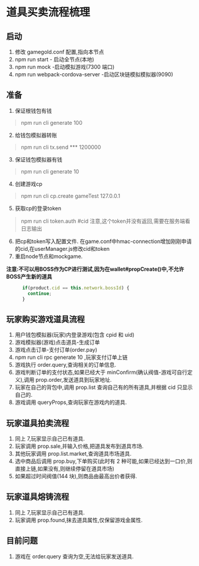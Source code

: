 # 道具买卖流程梳理

## 启动

1.  修改 gamegold.conf 配置,指向本节点
2.  npm run start - 启动全节点(本地)
3.  npm run mock -启动模拟游戏(7300 端口)
4.  npm run webpack-cordova-server -启动区块链模拟模拟器(9090)

## 准备

1.  保证根钱包有钱
> npm run cli generate 100
2. 给钱包模拟器转账
>  npm run cli tx.send \*\*\* 1200000
3. 保证钱包模拟器有钱
>  npm run cli generate 10
4. 创建游戏cp
> npm run cli cp.create gameTest 127.0.0.1
5. 获取cp的登录token
> npm run cli token.auth #cid
  注意,这个token并没有返回,需要在服务端看日志输出
6. 把cp和token写入配置文件.
  在game.conf中hmac-connection增加刚刚申请的cid,在userManager.js修改cid和token
7. 重启node节点和mockgame.

**注意:不可以用BOSS作为CP进行测试,因为在wallet#propCreate()中,不允许BOSS产生新的道具**
```js     
      if(product.cid == this.network.bossId) { 
        continue;
      }
```

## 玩家购买游戏道具流程

1.  用户钱包模拟器(玩家)内登录游戏(包含 cpid 和 uid)
2.  游戏模拟器(游戏)点击道具-生成订单
3.  游戏点击订单-支付订单(order.pay)
4.  npm run cli rpc generate 10 ,玩家支付订单上链
5.  游戏执行 order.query,查询相关的订单信息.
6.  游戏判断订单的支付状态,如果已经大于 minConfirm(确认阀值-游戏可自行定义),调用 prop.order,发送道具到玩家地址.
7.  玩家在自己的背包中,调用 prop.list 查询自己有的所有道具,并根据 cid 只显示自己的.
8.  游戏调用 queryProps,查询玩家在游戏内的道具.

## 玩家道具拍卖流程

1.  同上 7,玩家显示自己已有道具.
2.  玩家调用 prop.sale,并输入价格,把道具发布到道具市场.
3.  其他玩家调用 prop.list.market,查询道具市场道具.
4.  选中商品后调用 prop.buy,下单购买(此时有 2 种可能,如果已经达到一口价,则直接上链,如果没有,则继续停留在道具市场)
5.  如果超过时间阀值(144 块),则商品由最高出价者获得.

## 玩家道具熔铸流程

1.  同上 7,玩家显示自己已有道具.
2.  玩家调用 prop.found,抹去道具属性,仅保留游戏金属性.

## 目前问题

1.  游戏在 order.query 查询为空,无法给玩家发送道具.
